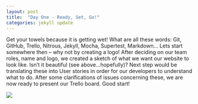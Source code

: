 ```yaml
---
layout: post
title:  "Day One - Ready, Set, Go!"
categories: jekyll update
---
```


Get your towels because it is getting wet! What are all these words: Git, GitHub, Trello, Nitrous, Jekyll, Mocha, Supertest, Markdown… Lets start somewhere then – why not by creating a logo! After deciding on our team roles, name and logo, we created a sketch of what we want our website to look like. Isn’t it beautiful (see above…hopefully)? Next step would be translating these into User stories in order for our developers to understand what to do. After some clarifications of issues concerning these, we are now ready to present our Trello board. Good start! 

<img src="https://slack-files.com/files-tmb/T02KHEYNR-F02KV8VGA-d40aea/coffee_360.png" /> 